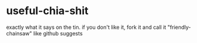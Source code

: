 # useful-chia-shit
exactly what it says on the tin. if you don't like it, fork it and call it "friendly-chainsaw" like github suggests
